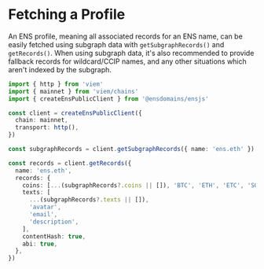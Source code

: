 # Fetching a Profile

An ENS profile, meaning all associated records for an ENS name, can be easily fetched using subgraph data with `getSubgraphRecords()` and `getRecords()`.
When using subgraph data, it's also recommended to provide fallback records for wildcard/CCIP names, and any other situations which aren't indexed by the subgraph.

```ts
import { http } from 'viem'
import { mainnet } from 'viem/chains'
import { createEnsPublicClient } from '@ensdomains/ensjs'

const client = createEnsPublicClient({
  chain: mainnet,
  transport: http(),
})

const subgraphRecords = client.getSubgraphRecords({ name: 'ens.eth' })

const records = client.getRecords({
  name: 'ens.eth',
  records: {
    coins: [...(subgraphRecords?.coins || []), 'BTC', 'ETH', 'ETC', 'SOL'],
    texts: [
      ...(subgraphRecords?.texts || []),
      'avatar',
      'email',
      'description',
    ],
    contentHash: true,
    abi: true,
  },
})
```
